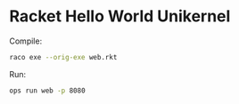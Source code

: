 Racket Hello World Unikernel
==================

Compile:

```sh
raco exe --orig-exe web.rkt
```

Run:

```sh
ops run web -p 8080
```
